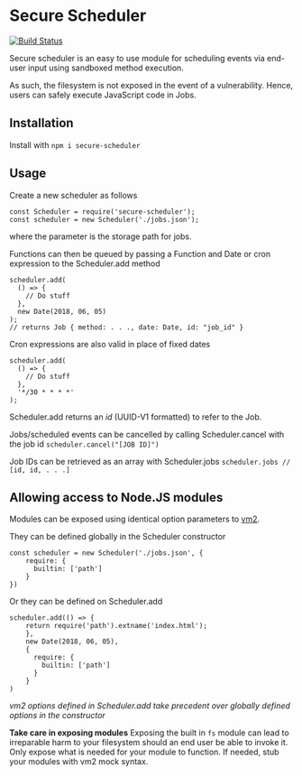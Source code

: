 # Secure Scheduler
[![Build Status](https://travis-ci.org/kolyaventuri/secure_scheduler.svg?branch=master)](https://travis-ci.org/kolyaventuri/secure_scheduler)

Secure scheduler is an easy to use module for scheduling events via end-user input using sandboxed method execution.

As such, the filesystem is not exposed in the event of a vulnerability. Hence, users can safely execute JavaScript code in Jobs.

## Installation
Install with `npm i secure-scheduler`

## Usage
Create a new scheduler as follows
```
const Scheduler = require('secure-scheduler');
const scheduler = new Scheduler('./jobs.json');
```

where the parameter is the storage path for jobs.

Functions can then be queued by passing a Function and Date or cron expression to the Scheduler.add method
```
scheduler.add(
  () => {
    // Do stuff
  },
  new Date(2018, 06, 05)
);
// returns Job { method: . . ., date: Date, id: "job_id" }
```

Cron expressions are also valid in place of fixed dates
```
scheduler.add(
  () => {
    // Do stuff
  },
  '*/30 * * * *'
);
```

Scheduler.add returns an _id_ (UUID-V1 formatted) to refer to the Job.

Jobs/scheduled events can be cancelled by calling Scheduler.cancel with the job id
`scheduler.cancel("[JOB ID]")`

Job IDs can be retrieved as an array with Scheduler.jobs
`scheduler.jobs // [id, id, . . .]`

## Allowing access to Node.JS modules
Modules can be exposed using identical option parameters to [vm2](https://github.com/patriksimek/vm2).

They can be defined globally in the Scheduler constructor
```
const scheduler = new Scheduler('./jobs.json', {
    require: {
      builtin: ['path']
    }
})
```

Or they can be defined on Scheduler.add
```
scheduler.add(() => {
    return require('path').extname('index.html');
    },
    new Date(2018, 06, 05),
    {
      require: {
        builtin: ['path']
      }
    }
)
```

*vm2 options defined in Scheduler.add take precedent over globally defined options in the constructor*

**Take care in exposing modules**
Exposing the built in `fs` module can lead to irreparable harm to your filesystem should an end user be able to invoke it. Only expose what is needed for your module to function. If needed, stub your modules with vm2 mock syntax.
